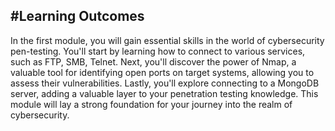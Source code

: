 #Learning Outcomes
---
In the first module, you will gain essential skills in the world of cybersecurity pen-testing.
You'll start by learning how to connect to various services, such as FTP, SMB, Telnet.
Next, you'll discover the power of Nmap, a valuable tool for identifying open ports on target systems, allowing you to assess their vulnerabilities.
Lastly, you'll explore connecting to a MongoDB server, adding a valuable layer to your penetration testing knowledge.
This module will lay a strong foundation for your journey into the realm of cybersecurity.
